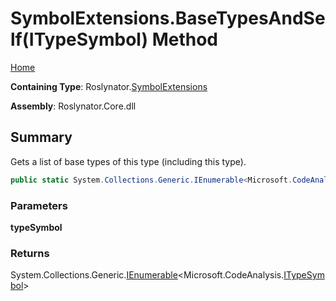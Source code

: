# SymbolExtensions\.BaseTypesAndSelf\(ITypeSymbol\) Method

[Home](../../../README.md)

**Containing Type**: Roslynator\.[SymbolExtensions](../README.md)

**Assembly**: Roslynator\.Core\.dll

## Summary

Gets a list of base types of this type \(including this type\)\.

```csharp
public static System.Collections.Generic.IEnumerable<Microsoft.CodeAnalysis.ITypeSymbol> BaseTypesAndSelf(this Microsoft.CodeAnalysis.ITypeSymbol typeSymbol)
```

### Parameters

**typeSymbol**

### Returns

System\.Collections\.Generic\.[IEnumerable](https://docs.microsoft.com/en-us/dotnet/api/system.collections.generic.ienumerable-1)\<Microsoft\.CodeAnalysis\.[ITypeSymbol](https://docs.microsoft.com/en-us/dotnet/api/microsoft.codeanalysis.itypesymbol)>

